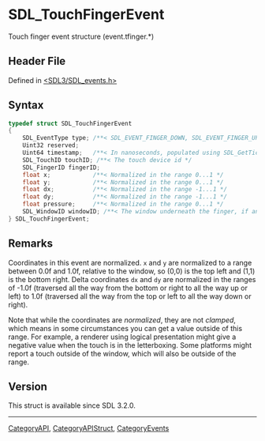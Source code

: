 # SDL_TouchFingerEvent

Touch finger event structure (event.tfinger.*)

## Header File

Defined in [<SDL3/SDL_events.h>](https://github.com/libsdl-org/SDL/blob/main/include/SDL3/SDL_events.h)

## Syntax

```c
typedef struct SDL_TouchFingerEvent
{
    SDL_EventType type; /**< SDL_EVENT_FINGER_DOWN, SDL_EVENT_FINGER_UP, SDL_EVENT_FINGER_MOTION, or SDL_EVENT_FINGER_CANCELED */
    Uint32 reserved;
    Uint64 timestamp;   /**< In nanoseconds, populated using SDL_GetTicksNS() */
    SDL_TouchID touchID; /**< The touch device id */
    SDL_FingerID fingerID;
    float x;            /**< Normalized in the range 0...1 */
    float y;            /**< Normalized in the range 0...1 */
    float dx;           /**< Normalized in the range -1...1 */
    float dy;           /**< Normalized in the range -1...1 */
    float pressure;     /**< Normalized in the range 0...1 */
    SDL_WindowID windowID; /**< The window underneath the finger, if any */
} SDL_TouchFingerEvent;
```

## Remarks

Coordinates in this event are normalized. `x` and `y` are normalized to a
range between 0.0f and 1.0f, relative to the window, so (0,0) is the top
left and (1,1) is the bottom right. Delta coordinates `dx` and `dy` are
normalized in the ranges of -1.0f (traversed all the way from the bottom or
right to all the way up or left) to 1.0f (traversed all the way from the
top or left to all the way down or right).

Note that while the coordinates are _normalized_, they are not _clamped_,
which means in some circumstances you can get a value outside of this
range. For example, a renderer using logical presentation might give a
negative value when the touch is in the letterboxing. Some platforms might
report a touch outside of the window, which will also be outside of the
range.

## Version

This struct is available since SDL 3.2.0.

----
[CategoryAPI](CategoryAPI), [CategoryAPIStruct](CategoryAPIStruct), [CategoryEvents](CategoryEvents)

